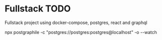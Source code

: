 # Fullstack TODO

Fullstack project using docker-compose, postgres, react and graphql

npx postgraphile -c "postgres://postgres:postgres@localhost" -o --watch
